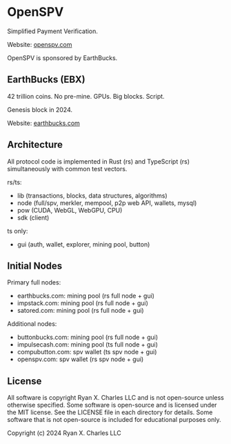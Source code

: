 # OpenSPV

Simplified Payment Verification.

Website: [openspv.com](https://openspv.com)

OpenSPV is sponsored by EarthBucks.

## EarthBucks (EBX)

42 trillion coins. No pre-mine. GPUs. Big blocks. Script.

Genesis block in 2024.

Website: [earthbucks.com](https://earthbucks.com)

## Architecture

All protocol code is implemented in Rust (rs) and TypeScript (rs) simultaneously
with common test vectors.

rs/ts:

- lib (transactions, blocks, data structures, algorithms)
- node (full/spv, merkler, mempool, p2p web API, wallets, mysql)
- pow (CUDA, WebGL, WebGPU, CPU)
- sdk (client)

ts only:
- gui (auth, wallet, explorer, mining pool, button)

## Initial Nodes

Primary full nodes:
- earthbucks.com: mining pool (rs full node + gui)
- impstack.com: mining pool (rs full node + gui)
- satored.com: mining pool (rs full node + gui)

Additional nodes:
- buttonbucks.com: mining pool (rs full node + gui)
- impulsecash.com: mining pool (ts full node + gui)
- compubutton.com: spv wallet (ts spv node + gui)
- openspv.com: spv wallet (rs spv node + gui)

## License

All software is copyright Ryan X. Charles LLC and is not open-source unless
otherwise specified. Some software is open-source and is licensed under the MIT
license. See the LICENSE file in each directory for details. Some software that
is not open-source is included for educational purposes only.

Copyright (c) 2024 Ryan X. Charles LLC